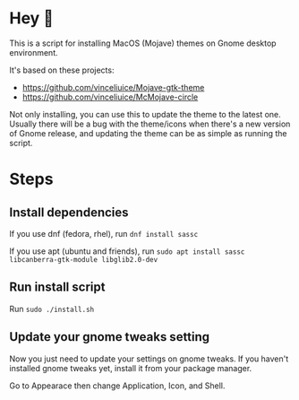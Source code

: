 # Hey 👋
This is a script for installing MacOS (Mojave) themes on Gnome desktop environment.

It's based on these projects:
- https://github.com/vinceliuice/Mojave-gtk-theme
- https://github.com/vinceliuice/McMojave-circle

Not only installing, you can use this to update the theme to the latest one. Usually there will be a bug with the theme/icons when there's a new version of Gnome release, and updating the theme can be as simple as running the script.

# Steps
## Install dependencies
If you use dnf (fedora, rhel), run `dnf install sassc`

If you use apt (ubuntu and friends), run `sudo apt install sassc libcanberra-gtk-module libglib2.0-dev`

## Run install script
Run `sudo ./install.sh`

## Update your gnome tweaks setting
Now you just need to update your settings on gnome tweaks. If you haven't installed gnome tweaks yet, install it from your package manager.

Go to Appearace then change Application, Icon, and Shell.
